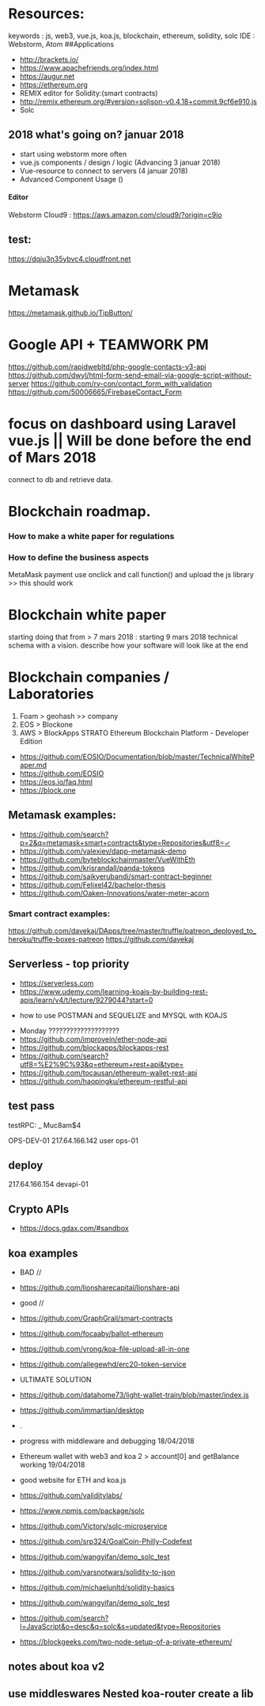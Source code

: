 # Resources:
keywords : js, web3, vue.js, koa.js, blockchain, ethereum, solidity, solc
IDE : Webstorm, Atom
##Applications
- http://brackets.io/
- https://www.apachefriends.org/index.html
- https://augur.net
- https://ethereum.org
- REMIX editor for Solidity:(smart contracts)
- http://remix.ethereum.org/#version=soljson-v0.4.18+commit.9cf6e910.js
- Solc
## 2018 what's going on? januar 2018
- start using webstorm more often
- vue.js components / design / logic (Advancing 3 januar 2018)
- Vue-resource to connect to servers (4 januar 2018)
- Advanced Component Usage ()
#### Editor
Webstorm
Cloud9 : https://aws.amazon.com/cloud9/?origin=c9io
## test:
https://dqju3n35ybvc4.cloudfront.net
# Metamask
https://metamask.github.io/TipButton/
# Google API + TEAMWORK PM
https://github.com/rapidwebltd/php-google-contacts-v3-api
https://github.com/dwyl/html-form-send-email-via-google-script-without-server
https://github.com/ry-con/contact_form_with_validation
https://github.com/50006665/FirebaseContact_Form
# focus on dashboard using Laravel vue.js ||  Will be done before the end of Mars 2018
connect to db and retrieve data.
# Blockchain roadmap.
### How to make a white paper for regulations
### How to define the business aspects
MetaMask payment
use onclick and call function() and upload the js library >> this should work
# Blockchain white paper
starting doing that from > 7 mars 2018 : starting 9 mars 2018
technical schema with a vision.
describe how your software will look like at the end
# Blockchain companies / Laboratories
 1) Foam > geohash  >> company
 2) EOS > Blockone
 3) AWS > BlockApps STRATO Ethereum Blockchain Platform - Developer Edition
- https://github.com/EOSIO/Documentation/blob/master/TechnicalWhitePaper.md
- https://github.com/EOSIO
- https://eos.io/faq.html
- https://block.one

## Metamask examples:
- https://github.com/search?p=2&q=metamask+smart+contracts&type=Repositories&utf8=✓
- https://github.com/valexiev/dapp-metamask-demo
- https://github.com/byteblockchainmaster/VueWithEth
- https://github.com/krisrandall/panda-tokens
- https://github.com/saikyerubandi/smart-contract-beginner
- https://github.com/Felixel42/bachelor-thesis
- https://github.com/Oaken-Innovations/water-meter-acorn

### Smart contract examples:
https://github.com/davekaj/DApps/tree/master/truffle/patreon_deployed_to_heroku/truffle-boxes-patreon
https://github.com/davekaj

## Serverless - top priority
- https://serverless.com
- https://www.udemy.com/learning-koajs-by-building-rest-apis/learn/v4/t/lecture/9279044?start=0
+ how to use POSTMAN and SEQUELIZE and MYSQL with KOAJS

- Monday ????????????????????
- https://github.com/improvein/ether-node-api
- https://github.com/blockapps/blockapps-rest
- https://github.com/search?utf8=%E2%9C%93&q=ethereum+rest+api&type=
- https://github.com/tocausan/ethereum-wallet-rest-api
- https://github.com/haopingku/ethereum-restful-api

## test pass
testRPC: _
Muc8am$4

OPS-DEV-01
217.64.166.142
user
ops-01
## deploy
217.64.166.154
devapi-01

## Crypto APIs
- https://docs.gdax.com/#sandbox
## koa examples
- BAD //
- https://github.com/lionsharecapital/lionshare-api
- good //
- https://github.com/GraphGrail/smart-contracts
- https://github.com/focaaby/ballot-ethereum
- https://github.com/yrong/koa-file-upload-all-in-one
- https://github.com/allegewhd/erc20-token-service

- ULTIMATE SOLUTION
- https://github.com/datahome73/light-wallet-train/blob/master/index.js
- https://github.com/immartian/desktop
- .
- progress with middleware and debugging 18/04/2018
- Ethereum wallet with web3 and koa 2 > account[0] and getBalance working 19/04/2018
- good website for ETH and koa.js
- https://github.com/validitylabs/
- https://www.npmjs.com/package/solc
- https://github.com/Victory/solc-microservice
- https://github.com/srp324/GoalCoin-Philly-Codefest
- https://github.com/wangyifan/demo_solc_test
- https://github.com/varsnotwars/solidity-to-json
- https://github.com/michaelunltd/solidity-basics
- https://github.com/wangyifan/demo_solc_test
- https://github.com/search?l=JavaScript&o=desc&q=solc&s=updated&type=Repositories
- https://blockgeeks.com/two-node-setup-of-a-private-ethereum/
## notes about koa v2
use middleswares
Nested
koa-router
create a lib
-
